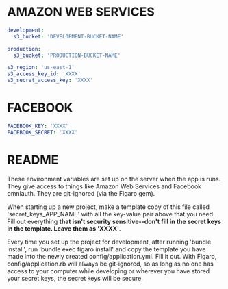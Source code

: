 # AMAZON WEB SERVICES

```YAML
development:
  s3_bucket: 'DEVELOPMENT-BUCKET-NAME'

production:
  s3_bucket: 'PRODUCTION-BUCKET-NAME'

s3_region: 'us-east-1'
s3_access_key_id: 'XXXX'
s3_secret_access_key: 'XXXX'
```

# FACEBOOK

```YAML
FACEBOOK_KEY: 'XXXX'
FACEBOOK_SECRET: 'XXXX'
```

# README

These environment variables are set up on the server when the app is runs. They give access to things like Amazon Web Services and Facebook omniauth. They are git-ignored (via the Figaro gem).

When starting up a new project, make a template copy of this file called 'secret_keys_APP_NAME' with all the key-value pair above that you need. Fill out everything **that isn't security sensitive--don't fill in the secret keys in the template. Leave them as 'XXXX'**.

Every time you set up the project for development, after running 'bundle install', run 'bundle exec figaro install' and copy the template you have made into the newly created config/application.yml. Fill it out. With Figaro, config/application.rb will always be git-ignored, so as long as no one has access to your computer while developing or wherever you have stored your secret keys, the secret keys will be secure.
